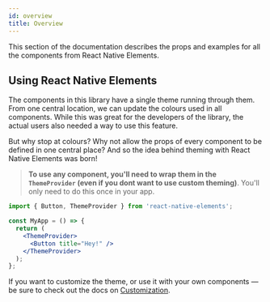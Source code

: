 ```yaml
---
id: overview
title: Overview
---
```


This section of the documentation describes the props and examples for all the
components from React Native Elements.

## Using React Native Elements

The components in this library have a single theme running through them. From
one central location, we can update the colours used in all components. While
this was great for the developers of the library, the actual users also needed a
way to use this feature.

But why stop at colours? Why not allow the props of every component to be
defined in one central place? And so the idea behind theming with React Native
Elements was born!

> **To use any component, you'll need to wrap them in the `ThemeProvider` (even
> if you dont want to use custom theming)**. You'll only need to do this once in
> your app.

```jsx
import { Button, ThemeProvider } from 'react-native-elements';

const MyApp = () => {
  return (
    <ThemeProvider>
      <Button title="Hey!" />
    </ThemeProvider>
  );
};
```

If you want to customize the theme, or use it with your own components — be sure
to check out the docs on [Customization](customization.md).
